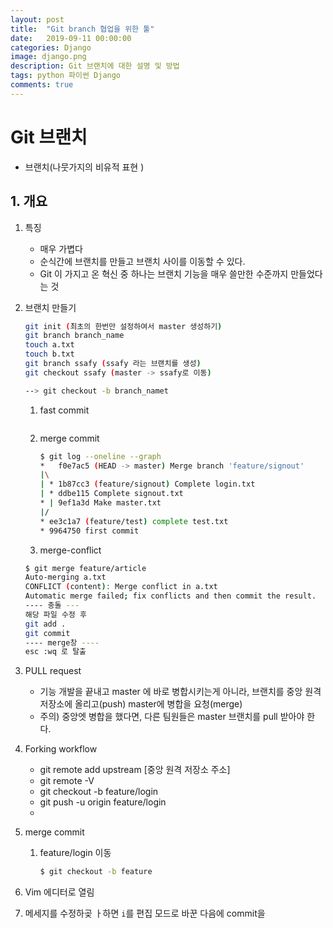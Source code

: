 ```yaml
---
layout: post
title:  "Git branch 협업을 위한 툴"
date:   2019-09-11 00:00:00
categories: Django
image: django.png
description: Git 브랜치에 대한 설명 및 방법
tags: python 파이썬 Django 
comments: true
---
```


# Git 브랜치

- 브랜치(나뭇가지의 비유적 표현 )

## 1. 개요

1. 특징

   - 매우 가볍다
   - 순식간에 브랜치를 만들고 브랜치 사이를 이동할 수 있다.
   - Git 이 가지고 온 혁신 중 하나는 브랜치 기능을 매우 쓸만한 수준까지 만들었다는 것

   

2. 브랜치 만들기

   ```bash
   git init (최초의 한번만 설정하여서 master 생성하기)
   git branch branch_name
   touch a.txt
   touch b.txt
   git branch ssafy (ssafy 라는 브랜치를 생성)
   git checkout ssafy (master -> ssafy로 이동)
   
   --> git checkout -b branch_namet
   ```

   

   1. fast commit

      ```bash
      
      ```

   2. merge commit

      ```bash
      $ git log --oneline --graph
      *   f0e7ac5 (HEAD -> master) Merge branch 'feature/signout'
      |\
      | * 1b87cc3 (feature/signout) Complete login.txt
      | * ddbe115 Complete signout.txt
      * | 9ef1a3d Make master.txt
      |/
      * ee3c1a7 (feature/test) complete test.txt
      * 9964750 first commit
      
      ```

   3.  merge-conflict

      ```bash
      $ git merge feature/article
      Auto-merging a.txt
      CONFLICT (content): Merge conflict in a.txt
      Automatic merge failed; fix conflicts and then commit the result.
      ---- 충돌 ---
      해당 파일 수정 후 
      git add .
      git commit
      ---- merge창 ----
      esc :wq 로 탈출
      
      ```

      

3. PULL request

   - 기능 개발을 끝내고 master 에 바로 병합시키는게 아니라, 브랜치를 중앙 원격 저장소에 올리고(push) master에 병합을 요청(merge)
   - 주의) 중앙엣 병합을 했다면, 다른 팀원들은 master 브랜치를 pull 받아야 한다.

4. Forking workflow

   - git remote add upstream [중앙 원격 저장소 주소]
   - git remote -V
   - git checkout -b feature/login
   - git push -u origin feature/login
   - 



2. merge commit

   1. feature/login 이동

      ```bash
      $ git checkout -b feature
      ```



3. Vim 에디터로 열림
4. 메세지를 수정하곶 ㅏ하면 `i`를 편집 모드로 바꾼 다음에 commit을 